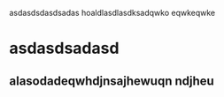 asdasdsdasdsadas
hoaldlasdlasdksadqwko
eqwkeqwke
# asdasdsadasd

## alasodadeqwhdjnsajhewuqn ndjheu
